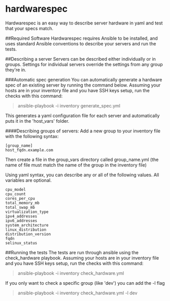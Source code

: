 # hardwarespec
Hardwarespec is an easy way to describe server hardware in yaml and test that your specs match.

##Required Software
Hardwarespec requires Ansible to be installed, and uses standard Ansible conventions to describe your servers and run the tests.

##Describing a server
Servers can be described either individually or in groups. Settings for individual servers override the settings from any group they're in.

###Automatic spec generation
You can automatically generate a hardware spec of an existing server by running the command below. Assuming your hosts are in your inventory file and you have SSH keys setup, run the checks with this command:
> ansible-playbook -i inventory generate_spec.yml

This generates a yaml configuration file for each server and automatically puts it in the 'host_vars' folder.

####Describing groups of servers:
Add a new group to your inventory file with the following syntax:

```
[group_name]
host_fqdn.example.com
```

Then create a file in the group_vars directory called group_name.yml (the name of file must match the name of the group in the inventory file)

Using yaml syntax, you can describe any or all of the following values. All variables are optional.

```
cpu_model
cpu_count
cores_per_cpu
total_memory_mb
total_swap_mb
virtualization_type
ipv4_addresses
ipv6_addresses
system_architecture
linux_distribution
distribution_version
fqdn
selinux_status
```

##Running the tests
The tests are run through ansible using the check_hardware playbook. Assuming your hosts are in your inventory file and you have SSH keys setup, run the checks with this command:
> ansible-playbook -i inventory check_hardware.yml

If you only want to check a specific group (like 'dev') you can add the -l flag
> ansible-playbook -i inventory check_hardware.yml -l dev
